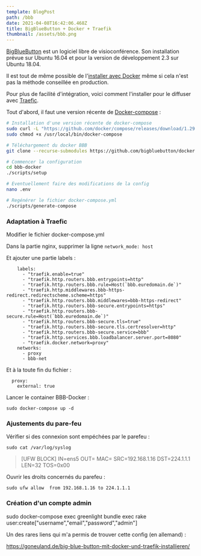 ```yaml
---
template: BlogPost
path: /bbb
date: 2021-04-08T16:42:06.468Z
title: BigBlueButton + Docker + Traefik
thumbnail: /assets/bbb.png
---
```

[BigBlueButton](https://bigbluebutton.org/) est un logiciel libre de visioconférence. Son installation prévue sur Ubuntu 16.04 et pour la version de développement 2.3 sur Ubuntu 18.04.

Il est tout de même possible de l'[installer avec Docker](https://github.com/bigbluebutton/docker) même si cela n'est pas la méthode conseillée en production. 

Pour plus de facilité d'intégration, voici comment l'installer pour le diffuser avec [Traefic](https://traefik.io/).

Tout d'abord, il faut une version récente de [Docker-compose](https://docs.docker.com/compose/) :

```bash
# Installation d'une version récente de docker-compose
sudo curl -L "https://github.com/docker/compose/releases/download/1.29.0/docker-compose-$(uname -s)-$(uname -m)" -o /usr/local/bin/docker-compose
sudo chmod +x /usr/local/bin/docker-compose

# Téléchargement du docker BBB
git clone --recurse-submodules https://github.com/bigbluebutton/docker.git bbb-docker

# Commencer la configuration
cd bbb-docker
./scripts/setup

# Eventuellement faire des modifications de la config 
nano .env

# Regénérer le fichier docker-compose.yml
./scripts/generate-compose
```

### Adaptation à Traefic

Modifier le fichier docker-compose.yml

Dans la partie nginx, supprimer la ligne `network_mode: host`

Et ajouter une partie labels :   

```
    labels:
      - "traefik.enable=true"
      - "traefik.http.routers.bbb.entrypoints=http"
      - "traefik.http.routers.bbb.rule=Host(`bbb.euredomain.de`)"     
      - "traefik.http.middlewares.bbb-https-redirect.redirectscheme.scheme=https"
      - "traefik.http.routers.bbb.middlewares=bbb-https-redirect"
      - "traefik.http.routers.bbb-secure.entrypoints=https"
      - "traefik.http.routers.bbb- secure.rule=Host(`bbb.euredomain.de`)"   
      - "traefik.http.routers.bbb-secure.tls=true"
      - "traefik.http.routers.bbb-secure.tls.certresolver=http"
      - "traefik.http.routers.bbb-secure.service=bbb"
      - "traefik.http.services.bbb.loadbalancer.server.port=8080"
      - "traefik.docker.network=proxy"
    networks:
      - proxy
      - bbb-net
```

Et à la toute fin du fichier :

```
  proxy:  
    external: true
```

Lancer le container BBB-Docker :

`sudo docker-compose up -d`

### Ajustements du pare-feu

Vérifier si des connexion sont empéchées par le parefeu :

`sudo cat /var/log/syslog`

> \[UFW BLOCK] IN=ens5 OUT= MAC= SRC=192.168.1.16 DST=224.1.1.1 LEN=32 TOS=0x00

Ouvrir les droits concernés du parefeu :

`sudo ufw allow  from 192.168.1.16 to 224.1.1.1`



### Création d'un compte admin

sudo docker-compose exec greenlight bundle exec rake user:create\["username","email","password","admin"]

Un des rares liens qui m'a permis de trouver cette config (en allemand) : 

<https://goneuland.de/big-blue-button-mit-docker-und-traefik-installieren/>
